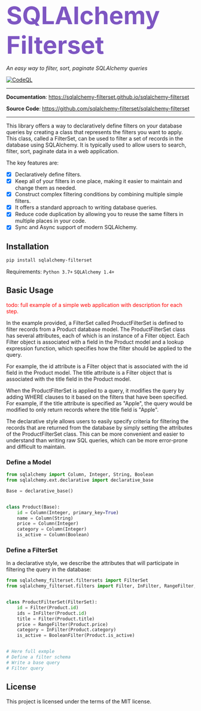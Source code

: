<span style="font-size: 65px; color: #7e56c2">**SQLAlchemy Filterset**</span>

<p align="left">
    <em>An easy way to filter, sort, paginate SQLAlchemy queries</em>
</p>

[![CodeQL](https://github.com/sqlalchemy-filterset/sqlalchemy-filterset/actions/workflows/codeql.yml/badge.svg)](https://github.com/sqlalchemy-filterset/sqlalchemy-filterset/actions/workflows/codeql.yml)


---
**Documentation**: <a href="https://sqlalchemy-filterset.github.io/sqlalchemy-filterset/" target="_blank">https://sqlalchemy-filterset.github.io/sqlalchemy-filterset</a>

**Source Code**: <a href="https://github.com/sqlalchemy-filterset/sqlalchemy-filterset" target="_blank">https://github.com/sqlalchemy-filterset/sqlalchemy-filterset</a>

---
This library offers a way to declaratively define filters on your database queries by creating a class that represents the filters you want to apply.
This class, called a FilterSet, can be used to filter a set of records in the database using SQLAlchemy.
It is typically used to allow users to search, filter, sort, paginate data in a web application.

The key features are:

* [X] Declaratively define filters.
* [X] Keep all of your filters in one place, making it easier to maintain and change them as needed.
* [X] Construct complex filtering conditions by combining multiple simple filters.
* [X] It offers a standard approach to writing database queries.
* [X] Reduce code duplication by allowing you to reuse the same filters in multiple places in your code.
* [X] Sync and Async support of modern SQLAlchemy.

## Installation

```bash
pip install sqlalchemy-filterset
```
Requirements: `Python 3.7+` `SQLAlchemy 1.4+`


## Basic Usage

<span style="color:red">todo: full example of a simple web application with description for each step.</span>

In the example provided, a FilterSet called ProductFilterSet is defined to filter records from a Product database model.
The ProductFilterSet class has several attributes, each of which is an instance of a Filter object.
Each Filter object is associated with a field in the Product model and a lookup expression function, which specifies how the filter should be applied to the query.

For example, the id attribute is a Filter object that is associated with the id field in the Product model.
The title attribute is a Filter object that is associated with the title field in the Product model.

When the ProductFilterSet is applied to a query, it modifies the query by adding WHERE clauses to it based on the filters that have been specified.
For example, if the title attribute is specified as "Apple", the query would be modified to only return records where the title field is "Apple".

The declarative style allows users to easily specify criteria for filtering the records that are returned from the database by simply setting the attributes of the ProductFilterSet class.
This can be more convenient and easier to understand than writing raw SQL queries, which can be more error-prone and difficult to maintain.

### Define a Model

```python
from sqlalchemy import Column, Integer, String, Boolean
from sqlalchemy.ext.declarative import declarative_base

Base = declarative_base()


class Product(Base):
    id = Column(Integer, primary_key=True)
    name = Column(String)
    price = Column(Integer)
    category = Column(Integer)
    is_active = Column(Boolean)

```

### Define a FilterSet

In a declarative style, we describe the attributes that will participate in filtering the query in the database:
```python
from sqlalchemy_filterset.filtersets import FilterSet
from sqlalchemy_filterset.filters import Filter, InFilter, RangeFilter, BooleanFilter


class ProductFilterSet(FilterSet):
    id = Filter(Product.id)
    ids = InFilter(Product.id)
    title = Filter(Product.title)
    price = RangeFilter(Product.price)
    category = InFilter(Product.category)
    is_active = BooleanFilter(Product.is_active)

```

```python

# Here full exmple
# Define a filter schema
# Write a base query
# Filter query
```



## License

This project is licensed under the terms of the MIT license.
